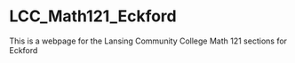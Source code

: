 # LCC_Math121_Eckford
This is a webpage for the Lansing Community College Math 121 sections for Eckford
